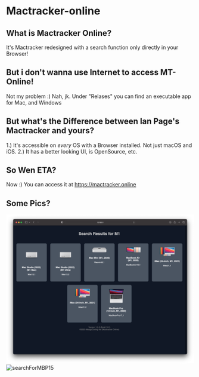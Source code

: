 # Mactracker-online

## What is Mactracker Online?
It's Mactracker redesigned with a search function only directly in your Browser!

## But i don't wanna use Internet to access MT-Online!
Not my problem :)
Nah, jk. Under "Relases" you can find an executable app for Mac, and Windows

## But what's the Difference between Ian Page's Mactracker and yours?
1.) It's accessible on *every* OS with a Browser installed. Not just macOS and iOS.
2.) It has a better looking UI, is OpenSource, etc.

## So Wen ETA?
Now :) You can access it at https://mactracker.online

## Some Pics?

![Screenshot](/img/searchForM1.png)
<img width="1762" alt="searchForMBP15" src="https://github.com/nocontent06/Mactracker-online/assets/93335632/73306e5b-274f-46cd-95cf-44028597bbfb">
